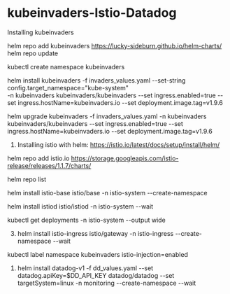 # kubeinvaders-Istio-Datadog

Installing kubeinvaders

helm repo add kubeinvaders https://lucky-sideburn.github.io/helm-charts/
helm repo update

kubectl create namespace kubeinvaders

helm install kubeinvaders -f invaders_values.yaml --set-string config.target_namespace="kube-system" \
-n kubeinvaders kubeinvaders/kubeinvaders --set ingress.enabled=true --set ingress.hostName=kubeinvaders.io --set deployment.image.tag=v1.9.6

helm upgrade kubeinvaders -f invaders_values.yaml -n kubeinvaders kubeinvaders/kubeinvaders --set ingress.enabled=true --set ingress.hostName=kubeinvaders.io --set deployment.image.tag=v1.9.6

1. Installing istio with helm: https://istio.io/latest/docs/setup/install/helm/ 

helm repo add istio.io https://storage.googleapis.com/istio-release/releases/1.1.7/charts/ 

helm repo list 

helm install istio-base istio/base -n istio-system --create-namespace 

helm install istiod istio/istiod -n istio-system --wait

kubectl get deployments -n istio-system --output wide 

3.  helm install istio-ingress istio/gateway -n istio-ingress --create-namespace --wait 

kubectl label namespace kubeinvaders istio-injection=enabled 


1. helm install datadog-v1 -f dd_values.yaml  --set datadog.apiKey=$DD_API_KEY datadog/datadog --set targetSystem=linux -n monitoring --create-namespace --wait
